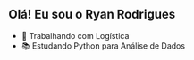 ## Olá! Eu sou o Ryan Rodrigues

- 🚚 Trabalhando com Logística 
- 📚 Estudando Python para Análise de Dados
 
